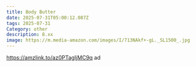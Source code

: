 ```yaml
---
title: Body Butter
date: 2025-07-31T05:00:12.087Z
tags: 2025-07-31
Category: other
description: 8.xx
image: https://m.media-amazon.com/images/I/713NAkf+-gL._SL1500_.jpg
---
```

https://amzlink.to/az0PTagIjMC9q ad